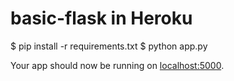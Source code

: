 # basic-flask in Heroku

$ pip install -r requirements.txt
$ python app.py


Your app should now be running on [localhost:5000](http://localhost:5000/).
